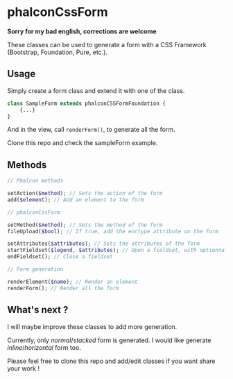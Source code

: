 # phalconCssForm

**Sorry for my bad english, corrections are welcome**

These classes can be used to generate a form with a CSS Framework (Bootstrap, Foundation, Pure, etc.).

## Usage

Simply create a form class and extend it with one of the class.

```php
class SampleForm extends phalconCSSFormFoundation {
    {...}
}
```

And in the view, call `renderForm()`, to generate all the form.

Clone this repo and check the sampleForm example.

## Methods

```php
// Phalcon methods

setAction($method); // Sets the action of the form
add($element); // Add an element to the form

// phalconCssForm

setMethod($method); // Sets the method of the form
fileUpload($bool); // If true, add the enctype attribute on the form

setAttributes($attributes); // Sets the attributes of the form
startFieldset($legend, $attributes); // Open a fieldset, with optionnal attributes
endFieldset(); // Close a fieldset

// Form generation

renderElement($name); // Render an element
renderForm(); // Render all the form
```

## What's next ?

I will maybe improve these classes to add more generation.

Currently, only *normal*/*stacked* form is generated. I would like generate *inline*/*horizontal* form too.

Please feel free to clone this repo and add/edit classes if you want share your work !
